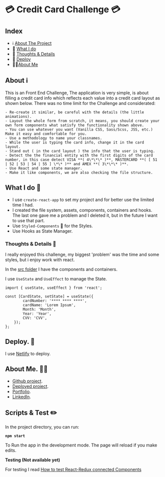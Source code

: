 # 💳 Credit Card Challenge 💳

## Index  

- ℹ️ [About The Project](#About)
- 📝 [What I do](#What-I-do)
- 📁 [Thoughts & Details](#Thoughts-&-Details)
- 🚀 [Deploy](#Deploy) 
- 👩‍💻[About Me](#About-Me) 

## About ℹ️

This is an Front End Challenge, The application is very simple, is about filling a credit card info which reflects each value into a credit card layout as shown below.
There was no time limit for the Challenge and considerated: 

    - Re-create it similar, be careful with the details (the little animations).
    - Layout the whole form from scratch, it means, you should create your own form components what satisfy the functionality shown above.
    - You can use whatever you want (Vanilla CSS, Sass/Scss, JSS, etc.) Make it easy and comfortable for you.
    - Use a methodology to name your classnames.
    - While the user is typing the card info, change it in the card layout.
    - Stand out ( in the card layout ) the info that the user is typing.
    - Detect the the financial entity with the first digits of the card number, in this case detect VISA **( 4\*\*\* )**, MASTERCARD **( [ 51 | 52 | 53 | 54 | 55 ] \*\* )** and AMEX **( 3\*\*\* )**. 
    - Use React and some state manager.
    - Make it like components, we are also checking the file structure.

## What I do 📝

- I use `create-react-app` to set my project and for better use the limited time I had.
- I created the file system, assets, components, containers and hooks. The last one gave me a problem and I deleted it, but in the future I want to use that part.
- Use `Styled-Components` 💅 for the Styles. 
- Use Hooks as State Manager. 

### Thoughts & Details 📁

I really enjoyed this challenge, my biggest 'problem' was the time and some styles, but i enjoy work with react.

In the [src folder](https://github.com/AcheZeta/credit-card-react/tree/master/src) I have the components and containers.


I use `UseState` and `UseEffect` to manage the State. 
```
import { useState, useEffect } from 'react';

const [CardState, setState] = useState({
        cardNumber: '**** **** ****',
        cardName: 'Lorem Ipsum',
        Month: 'Month',
        Year: 'Year',
        CVV: 'CVV',
    });
};
```

## Deploy. 🚀

I use [Netlify](https://www.netlify.com/) to deploy.


## About Me. 👩‍💻 

- [Github project](https://github.com/AcheZeta/credit-card-react).
- [Deployed project](https://hamecreditcard.netlify.com/).
- [Portfolio](https://achezeta.github.io/portafolio/).
- [LinkedIn](https://www.linkedin.com/in/hame-elizalde/).


## Scripts & Test ✏️ 

In the project directory, you can run:

**`npm start`**

To Run the app in the development mode.
The page will reload if you make edits.

**Testing (Not available yet)**

For testing I read [How to test React-Redux connected Components](https://www.robinwieruch.de/react-connected-component-test)